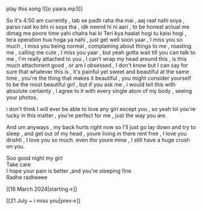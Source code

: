 play this song
![[o yaara.mp3]]

So it's 4:50 am currently , tab se padh raha tha mai , aaj raat nahi soya , parso raat ko bhi ni soya tha , idk neend hi ni aari , to be honest actual me dimag me poore time yahi chalra hai ki Teri kya haalat hogi tu kaisi hogi , tera operation hua hoga ya nahi , just get well soon yaar , I miss you so much , I miss you being normal , complaining about things to me , roasting me , calling me cute , I miss you yaar , but yeah gotta wait till you can talk to me , I'm really attached to you , I can't wrap my head around this , is this much attachment good , or am I obsessed , I don't know but I can say for sure that whatever this is , it's painful yet sweet and beautiful at the same time , you're the thing that makes it beautiful , you might consider yourself to be the most beautiful girl , but if you ask me , i would tell this with absolute certainty , I agree to it with every single atom of my body , seeing your photos.  
  
i don't think I will ever be able to love any girl except you , so yeah lol you're lucky in this matter , you're perfect for me , just the way you are.  
  
And um anyways , my back hurts right now so I'll just go lay down and try to sleep , and get out of my head , youre living in there rent free , I love you drishti , I love you so much. even tho youre mine , I still have a huge crush on you.  

Soo good night my girl  
Take care  
I hope your pain is better ,and you're sleeping fine  
Radhe radheeee

[[16 March 2024|starting->]]

[[21 July ~ i miss you|prev->]]